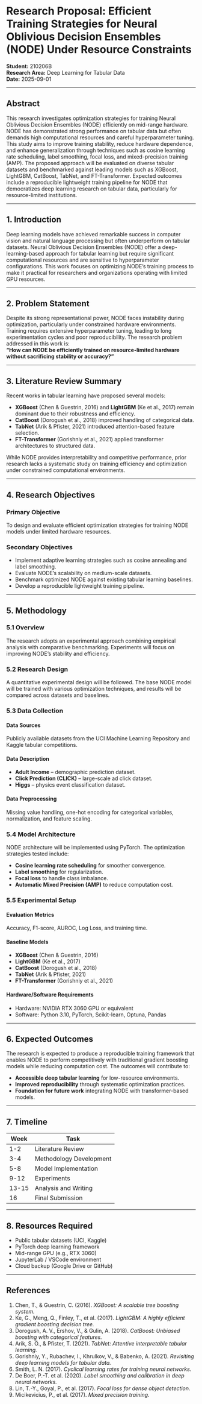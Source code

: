 # Research Proposal: Efficient Training Strategies for Neural Oblivious Decision Ensembles (NODE) Under Resource Constraints

**Student:** 210206B  
**Research Area:** Deep Learning for Tabular Data  
**Date:** 2025-09-01  

---

## Abstract

This research investigates optimization strategies for training Neural Oblivious Decision Ensembles (NODE) efficiently on mid-range hardware. NODE has demonstrated strong performance on tabular data but often demands high computational resources and careful hyperparameter tuning. This study aims to improve training stability, reduce hardware dependence, and enhance generalization through techniques such as cosine learning rate scheduling, label smoothing, focal loss, and mixed-precision training (AMP). The proposed approach will be evaluated on diverse tabular datasets and benchmarked against leading models such as XGBoost, LightGBM, CatBoost, TabNet, and FT-Transformer. Expected outcomes include a reproducible lightweight training pipeline for NODE that democratizes deep learning research on tabular data, particularly for resource-limited institutions.

---

## 1. Introduction

Deep learning models have achieved remarkable success in computer vision and natural language processing but often underperform on tabular datasets. Neural Oblivious Decision Ensembles (NODE) offer a deep-learning-based approach for tabular learning but require significant computational resources and are sensitive to hyperparameter configurations. This work focuses on optimizing NODE’s training process to make it practical for researchers and organizations operating with limited GPU resources.

---

## 2. Problem Statement

Despite its strong representational power, NODE faces instability during optimization, particularly under constrained hardware environments. Training requires extensive hyperparameter tuning, leading to long experimentation cycles and poor reproducibility. The research problem addressed in this work is:  
**“How can NODE be efficiently trained on resource-limited hardware without sacrificing stability or accuracy?”**

---

## 3. Literature Review Summary

Recent works in tabular learning have proposed several models:
- **XGBoost** (Chen & Guestrin, 2016) and **LightGBM** (Ke et al., 2017) remain dominant due to their robustness and efficiency.  
- **CatBoost** (Dorogush et al., 2018) improved handling of categorical data.  
- **TabNet** (Arik & Pfister, 2021) introduced attention-based feature selection.  
- **FT-Transformer** (Gorishniy et al., 2021) applied transformer architectures to structured data.

While NODE provides interpretability and competitive performance, prior research lacks a systematic study on training efficiency and optimization under constrained computational environments.

---

## 4. Research Objectives

### Primary Objective
To design and evaluate efficient optimization strategies for training NODE models under limited hardware resources.

### Secondary Objectives
- Implement adaptive learning strategies such as cosine annealing and label smoothing.  
- Evaluate NODE’s scalability on medium-scale datasets.  
- Benchmark optimized NODE against existing tabular learning baselines.  
- Develop a reproducible lightweight training pipeline.

---

## 5. Methodology

### 5.1 Overview

The research adopts an experimental approach combining empirical analysis with comparative benchmarking. Experiments will focus on improving NODE’s stability and efficiency.

### 5.2 Research Design

A quantitative experimental design will be followed. The base NODE model will be trained with various optimization techniques, and results will be compared across datasets and baselines.

### 5.3 Data Collection

#### Data Sources
Publicly available datasets from the UCI Machine Learning Repository and Kaggle tabular competitions.

#### Data Description
- **Adult Income** – demographic prediction dataset.  
- **Click Prediction (CLICK)** – large-scale ad click dataset.  
- **Higgs** – physics event classification dataset.  

#### Data Preprocessing
Missing value handling, one-hot encoding for categorical variables, normalization, and feature scaling.

### 5.4 Model Architecture

NODE architecture will be implemented using PyTorch. The optimization strategies tested include:
- **Cosine learning rate scheduling** for smoother convergence.  
- **Label smoothing** for regularization.  
- **Focal loss** to handle class imbalance.  
- **Automatic Mixed Precision (AMP)** to reduce computation cost.

### 5.5 Experimental Setup

#### Evaluation Metrics
Accuracy, F1-score, AUROC, Log Loss, and training time.

#### Baseline Models
- **XGBoost** (Chen & Guestrin, 2016)  
- **LightGBM** (Ke et al., 2017)  
- **CatBoost** (Dorogush et al., 2018)  
- **TabNet** (Arik & Pfister, 2021)  
- **FT-Transformer** (Gorishniy et al., 2021)

#### Hardware/Software Requirements
- Hardware: NVIDIA RTX 3060 GPU or equivalent  
- Software: Python 3.10, PyTorch, Scikit-learn, Optuna, Pandas  

---

## 6. Expected Outcomes

The research is expected to produce a reproducible training framework that enables NODE to perform competitively with traditional gradient boosting models while reducing computation cost. The outcomes will contribute to:
- **Accessible deep tabular learning** for low-resource environments.  
- **Improved reproducibility** through systematic optimization practices.  
- **Foundation for future work** integrating NODE with transformer-based models.

---

## 7. Timeline

| Week | Task |
|------|------|
| 1-2  | Literature Review |
| 3-4  | Methodology Development |
| 5-8  | Model Implementation |
| 9-12 | Experiments |
| 13-15| Analysis and Writing |
| 16   | Final Submission |

---

## 8. Resources Required

- Public tabular datasets (UCI, Kaggle)  
- PyTorch deep learning framework  
- Mid-range GPU (e.g., RTX 3060)  
- JupyterLab / VSCode environment  
- Cloud backup (Google Drive or GitHub)  

---

## References

1. Chen, T., & Guestrin, C. (2016). *XGBoost: A scalable tree boosting system.*  
2. Ke, G., Meng, Q., Finley, T., et al. (2017). *LightGBM: A highly efficient gradient boosting decision tree.*  
3. Dorogush, A. V., Ershov, V., & Gulin, A. (2018). *CatBoost: Unbiased boosting with categorical features.*  
4. Arik, S. Ö., & Pfister, T. (2021). *TabNet: Attentive interpretable tabular learning.*  
5. Gorishniy, Y., Rubachev, I., Khrulkov, V., & Babenko, A. (2021). *Revisiting deep learning models for tabular data.*  
6. Smith, L. N. (2017). *Cyclical learning rates for training neural networks.*  
7. De Boer, P.-T. et al. (2020). *Label smoothing and calibration in deep neural networks.*  
8. Lin, T.-Y., Goyal, P., et al. (2017). *Focal loss for dense object detection.*  
9. Micikevicius, P., et al. (2017). *Mixed precision training.*  
